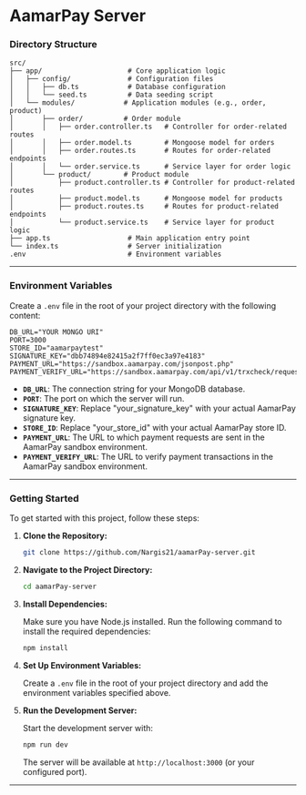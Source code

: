 # AamarPay Server

### **Directory Structure**

```plaintext
src/
├── app/                     # Core application logic
│   ├── config/              # Configuration files
│   │   ├── db.ts            # Database configuration
│   │   └── seed.ts          # Data seeding script
│   └── modules/            # Application modules (e.g., order, product)
│       ├── order/          # Order module
│       │   ├── order.controller.ts   # Controller for order-related routes
│       │   ├── order.model.ts        # Mongoose model for orders
│       │   ├── order.routes.ts       # Routes for order-related endpoints
│       │   └── order.service.ts      # Service layer for order logic
│       └── product/        # Product module
│           ├── product.controller.ts # Controller for product-related routes
│           ├── product.model.ts      # Mongoose model for products
│           ├── product.routes.ts     # Routes for product-related endpoints
│           └── product.service.ts    # Service layer for product logic
├── app.ts                   # Main application entry point
└── index.ts                 # Server initialization
.env                         # Environment variables
```

---

### **Environment Variables**

Create a `.env` file in the root of your project directory with the following content:

```plaintext
DB_URL="YOUR MONGO URI"
PORT=3000
STORE_ID="aamarpaytest"
SIGNATURE_KEY="dbb74894e82415a2f7ff0ec3a97e4183"
PAYMENT_URL="https://sandbox.aamarpay.com/jsonpost.php"
PAYMENT_VERIFY_URL="https://sandbox.aamarpay.com/api/v1/trxcheck/request.php"
```

- **`DB_URL`**: The connection string for your MongoDB database.
- **`PORT`**: The port on which the server will run.
- **`SIGNATURE_KEY`**: Replace "your_signature_key" with your actual AamarPay signature key.
- **`STORE_ID`**: Replace "your_store_id" with your actual AamarPay store ID.
- **`PAYMENT_URL`**: The URL to which payment requests are sent in the AamarPay sandbox environment.
- **`PAYMENT_VERIFY_URL`**: The URL to verify payment transactions in the AamarPay sandbox environment.

---

### **Getting Started**

To get started with this project, follow these steps:

1. **Clone the Repository:**

   ```bash
   git clone https://github.com/Nargis21/aamarPay-server.git
   ```

2. **Navigate to the Project Directory:**

   ```bash
   cd aamarPay-server
   ```

3. **Install Dependencies:**

   Make sure you have Node.js installed. Run the following command to install the required dependencies:

   ```bash
   npm install
   ```

4. **Set Up Environment Variables:**

   Create a `.env` file in the root of your project directory and add the environment variables specified above.

5. **Run the Development Server:**

   Start the development server with:

   ```bash
   npm run dev
   ```

   The server will be available at `http://localhost:3000` (or your configured port).

---
